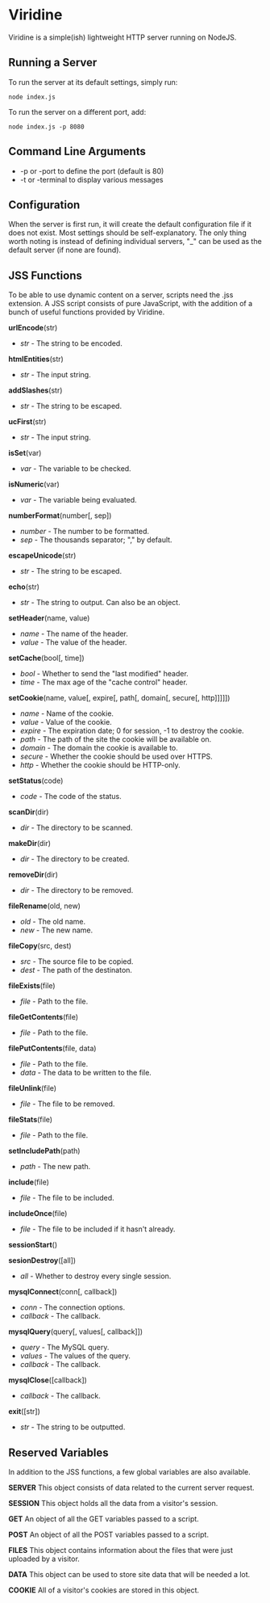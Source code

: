 # Viridine
Viridine is a simple(ish) lightweight HTTP server running on NodeJS.

## Running a Server
To run the server at its default settings, simply run:
```
node index.js
```
To run the server on a different port, add:
```
node index.js -p 8080
```

## Command Line Arguments
* -p or -port to define the port (default is 80)
* -t or -terminal to display various messages

## Configuration
When the server is first run, it will create the default configuration file if it does not exist. Most settings should be self-explanatory. The only thing worth noting is instead of defining individual servers, "_" can be used as the default server (if none are found).

## JSS Functions
To be able to use dynamic content on a server, scripts need the .jss extension. A JSS script consists of pure JavaScript, with the addition of a bunch of useful functions provided by Viridine.

**urlEncode**(str)
- *str* - The string to be encoded.

**htmlEntities**(str)
- *str* - The input string.

**addSlashes**(str)
- *str* - The string to be escaped.

**ucFirst**(str)
- *str* - The input string.

**isSet**(var)
- *var* - The variable to be checked.

**isNumeric**(var)
- *var* - The variable being evaluated.

**numberFormat**(number[, sep])
- *number* - The number to be formatted.
- *sep* - The thousands separator; "," by default.

**escapeUnicode**(str)
- *str* - The string to be escaped.

**echo**(str)
- *str* - The string to output. Can also be an object.

**setHeader**(name, value)
- *name* - The name of the header.
- *value* - The value of the header.

**setCache**(bool[, time])
- *bool* - Whether to send the "last modified" header.
- *time* - The max age of the "cache control" header.

**setCookie**(name, value[, expire[, path[, domain[, secure[, http]]]]])
- *name* - Name of the cookie.
- *value* - Value of the cookie.
- *expire* - The expiration date; 0 for session, -1 to destroy the cookie.
- *path* - The path of the site the cookie will be available on.
- *domain* - The domain the cookie is available to.
- *secure* - Whether the cookie should be used over HTTPS.
- *http* - Whether the cookie should be HTTP-only.

**setStatus**(code)
- *code* - The code of the status.

**scanDir**(dir)
- *dir* - The directory to be scanned.

**makeDir**(dir)
- *dir* - The directory to be created.

**removeDir**(dir)
- *dir* - The directory to be removed.

**fileRename**(old, new)
- *old* - The old name.
- *new* - The new name.

**fileCopy**(src, dest)
- *src* - The source file to be copied.
- *dest* - The path of the destinaton.

**fileExists**(file)
- *file* - Path to the file.

**fileGetContents**(file)
- *file* - Path to the file.

**filePutContents**(file, data)
- *file* - Path to the file.
- *data* - The data to be written to the file.

**fileUnlink**(file)
- *file* - The file to be removed.

**fileStats**(file)
- *file* - Path to the file.

**setIncludePath**(path)
- *path* - The new path.

**include**(file)
- *file* - The file to be included.

**includeOnce**(file)
- *file* - The file to be included if it hasn't already.

**sessionStart**()

**sesionDestroy**([all])
- *all* - Whether to destroy every single session.

**mysqlConnect**(conn[, callback])
- *conn* - The connection options.
- *callback* - The callback.

**mysqlQuery**(query[, values[, callback]])
- *query* - The MySQL query.
- *values* - The values of the query.
- *callback* - The callback.

**mysqlClose**([callback])
- *callback* - The callback.

**exit**([str])
- *str* - The string to be outputted.

## Reserved Variables
In addition to the JSS functions, a few global variables are also available.

**SERVER**
This object consists of data related to the current server request.

**SESSION**
This object holds all the data from a visitor's session.

**GET**
An object of all the GET variables passed to a script.

**POST**
An object of all the POST variables passed to a script.

**FILES**
This object contains information about the files that were just uploaded by a visitor.

**DATA**
This object can be used to store site data that will be needed a lot.

**COOKIE**
All of a visitor's cookies are stored in this object.